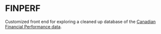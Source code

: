 # FINPERF

Customized front end for exploring a cleaned up database of the [Canadian Financial Performance data](https://www.ic.gc.ca/eic/site/pp-pp.nsf/eng/home).
